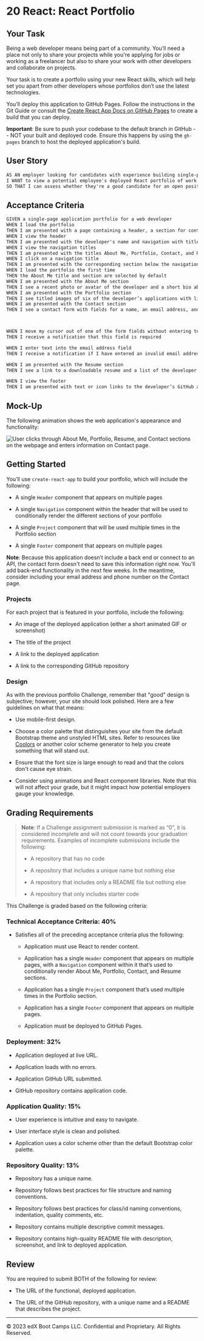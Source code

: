 # 20 React: React Portfolio

## Your Task

Being a web developer means being part of a community. You’ll need a place not only to share your projects while you're applying for jobs or working as a freelancer but also to share your work with other developers and collaborate on projects.

Your task is to create a portfolio using your new React skills, which will help set you apart from other developers whose portfolios don’t use the latest technologies. 

You’ll deploy this application to GitHub Pages. Follow the instructions in the Git Guide or consult the [Create React App Docs on GitHub Pages](https://create-react-app.dev/docs/deployment/#github-pages) to create a build that you can deploy.

**Important**: Be sure to push your codebase to the default branch in GitHub -- NOT your built and deployed code. Ensure this happens by using the `gh-pages` branch to host the deployed application's build.

## User Story

```md
AS AN employer looking for candidates with experience building single-page applications
I WANT to view a potential employee's deployed React portfolio of work samples
SO THAT I can assess whether they're a good candidate for an open position
```

## Acceptance Criteria

```md
GIVEN a single-page application portfolio for a web developer
WHEN I load the portfolio
THEN I am presented with a page containing a header, a section for content, and a footer
WHEN I view the header
THEN I am presented with the developer's name and navigation with titles corresponding to different sections of the portfolio
WHEN I view the navigation titles
THEN I am presented with the titles About Me, Portfolio, Contact, and Resume, and the title corresponding to the current section is HIGHLIGHTED
WHEN I click on a navigation title
THEN I am presented with the corresponding section below the navigation without the page reloading and that title is HIGHLIGHTED
WHEN I load the portfolio the first time
THEN the About Me title and section are selected by default
WHEN I am presented with the About Me section
THEN I see a recent photo or avatar of the developer and a short bio about them
WHEN I am presented with the Portfolio section
THEN I see titled images of six of the developer’s applications with links to both the deployed applications and the corresponding GitHub repositories
WHEN I am presented with the Contact section
THEN I see a contact form with fields for a name, an email address, and a message



WHEN I move my cursor out of one of the form fields without entering text
THEN I receive a notification that this field is required

WHEN I enter text into the email address field
THEN I receive a notification if I have entered an invalid email address

WHEN I am presented with the Resume section
THEN I see a link to a downloadable resume and a list of the developer’s proficiencies

WHEN I view the footer
THEN I am presented with text or icon links to the developer’s GitHub and LinkedIn profiles, and their profile on a third platform (Stack Overflow, Twitter)
```

## Mock-Up

The following animation shows the web application's appearance and functionality:

![User clicks through About Me, Portfolio, Resume, and Contact sections on the webpage and enters information on Contact page.](./Assets/20-react-homework-demo-01.gif)

## Getting Started

You’ll use `create-react-app` to build your portfolio, which will include the following:

* A single `Header` component that appears on multiple pages

* A single `Navigation` component within the header that will be used to conditionally render the different sections of your portfolio

* A single `Project` component that will be used multiple times in the Portfolio section

* A single `Footer` component that appears on multiple pages

**Note**: Because this application doesn’t include a back end or connect to an API, the contact form doesn't need to save this information right now. You'll add back-end functionality in the next few weeks. In the meantime, consider including your email address and phone number on the Contact page.

### Projects

For each project that is featured in your portfolio, include the following:

* An image of the deployed application (either a short animated GIF or screenshot)

* The title of the project

* A link to the deployed application

* A link to the corresponding GitHub repository

### Design

As with the previous portfolio Challenge, remember that "good" design is subjective; however, your site should look polished. Here are a few guidelines on what that means:

* Use mobile-first design.

* Choose a color palette that distinguishes your site from the default Bootstrap theme and unstyled HTML sites. Refer to resources like [Coolors](https://coolors.co/) or another color scheme generator to help you create something that will stand out.

* Ensure that the font size is large enough to read and that the colors don't cause eye strain.

* Consider using animations and React component libraries. Note that this will not affect your grade, but it might impact how potential employers gauge your knowledge.

## Grading Requirements

> **Note**: If a Challenge assignment submission is marked as “0”, it is considered incomplete and will not count towards your graduation requirements. Examples of incomplete submissions include the following:
>
> * A repository that has no code
>
> * A repository that includes a unique name but nothing else
>
> * A repository that includes only a README file but nothing else
>
> * A repository that only includes starter code

This Challenge is graded based on the following criteria:

### Technical Acceptance Criteria: 40%

* Satisfies all of the preceding acceptance criteria plus the following:

    * Application must use React to render content.

    * Application has a single `Header` component that appears on multiple pages, with a `Navigation` component within it that’s used to conditionally render About Me, Portfolio, Contact, and Resume sections.

    * Application has a single `Project` component that’s used multiple times in the Portfolio section.

    * Application has a single `Footer` component that appears on multiple pages.

    * Application must be deployed to GitHub Pages.

### Deployment: 32%

* Application deployed at live URL.

* Application loads with no errors.

* Application GitHub URL submitted.

* GitHub repository contains application code.

### Application Quality: 15%

* User experience is intuitive and easy to navigate.

* User interface style is clean and polished.

* Application uses a color scheme other than the default Bootstrap color palette.

### Repository Quality: 13%

* Repository has a unique name.

* Repository follows best practices for file structure and naming conventions.

* Repository follows best practices for class/id naming conventions, indentation, quality comments, etc.

* Repository contains multiple descriptive commit messages.

* Repository contains high-quality README file with description, screenshot, and link to deployed application.

## Review

You are required to submit BOTH of the following for review:

* The URL of the functional, deployed application.

* The URL of the GitHub repository, with a unique name and a README that describes the project.

- - -
© 2023 edX Boot Camps LLC. Confidential and Proprietary. All Rights Reserved.
